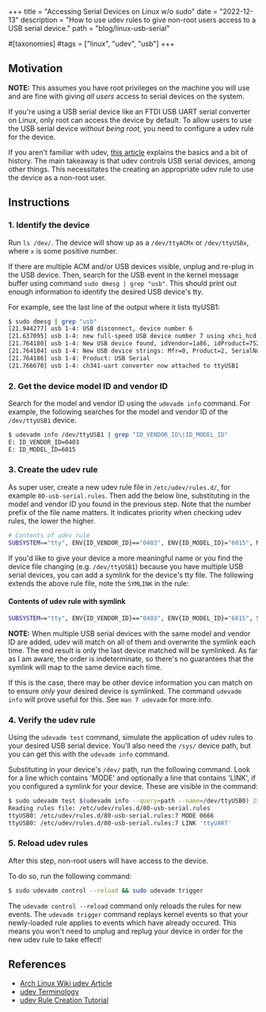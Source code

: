 +++
title = "Accessing Serial Devices on Linux w/o sudo"
date = "2022-12-13"
description = "How to use udev rules to give non-root users access to a USB serial device."
path = "blog/linux-usb-serial"

#[taxonomies]
#tags = ["linux", "udev", "usb"]
+++

## Motivation

**NOTE:** This assumes you have root privileges on the machine you will use and are fine with giving _all users_ access to serial devices on the system.

If you're using a USB serial device like an FTDI USB UART serial converter on Linux,
only root can access the device by default. To allow users to use the USB serial device
_without being root_, you need to configure a udev rule for the device.

If you aren't familiar with udev, [this article]("https://wiki.archlinux.org/title/udev")
explains the basics and a bit of history. The main takeaway is that udev controls USB serial devices,
among other things. This necessitates the creating an appropriate udev rule to use the device as a non-root user.

## Instructions

### 1. Identify the device

Run `ls /dev/`. The device will show up as a `/dev/ttyACMx` or
`/dev/ttyUSBx`, where `x` is some positive number.

If there are multiple ACM and/or USB devices visible, unplug and re-plug in the USB device.
Then, search for the USB event in the kernel message buffer using command
`sudo dmesg | grep "usb"`. This should print out enough information
to identify the desired USB device's tty.

For example, see the last line of the output where it lists ttyUSB1:

```Bash
$ sudo dmesg | grep "usb"
[21.944277] usb 1-4: USB disconnect, device number 6
[21.637095] usb 1-4: new full-speed USB device number 7 using xhci_hcd
[21.764180] usb 1-4: New USB device found, idVendor=1a86, idProduct=7523, bcdDevice= 2.64
[21.764184] usb 1-4: New USB device strings: Mfr=0, Product=2, SerialNumber=0
[21.764186] usb 1-4: Product: USB Serial
[21.766670] usb 1-4: ch341-uart converter now attached to ttyUSB1
```

### 2. Get the device model ID and vendor ID

Search for the model and vendor ID using the `udevadm info` command.
For example, the following searches for the model and vendor ID of the `/dev/ttyUSB1` device.

```Bash
$ udevadm info /dev/ttyUSB1 | grep "ID_VENDOR_ID\|ID_MODEL_ID"
E: ID_VENDOR_ID=0403
E: ID_MODEL_ID=6015
```

### 3. Create the udev rule

As super user, create a new udev rule file in `/etc/udev/rules.d/`, for example
`80-usb-serial.rules`. Then add the below line, substituting in the model and vendor ID
you found in the previous step. Note that the number prefix of the file name matters.
It indicates priority when checking udev rules, the lower the higher.

```Bash
# Contents of udev rule
SUBSYSTEM=="tty", ENV{ID_VENDOR_ID}=="0403", ENV{ID_MODEL_ID}="6015", MODE="0666"
```

If you'd like to give your device a more meaningful name or you find the device file
changing (e.g. `/dev/ttyUSB1`) because you have multiple USB serial devices,
you can add a symlink for the device's tty file. The following extends the above rule file,
note the `SYMLINK` in the rule:

#### Contents of udev rule with symlink

```Bash
SUBSYSTEM=="tty", ENV{ID_VENDOR_ID}=="0403", ENV{ID_MODEL_ID}="6015", SYMLINK+="ttyUART", MODE="0666"
```

**NOTE:** When multiple USB serial devices with the same model and vendor ID are added, udev will
match on all of them and overwrite the symlink each time. The end result is only the last device matched
will be symlinked. As far as I am aware, the order is indeterminate, so there's no guarantees that the
symlink will map to the same device each time.

If this is the case, there may be other device information you can match on to ensure _only_ your
desired device is symlinked. The command `udevadm info` will prove useful for this. See `man 7 udevadm` for more info.

### 4. Verify the udev rule

Using the `udevadm test` command, simulate the application of udev rules to your
desired USB serial device. You'll also need the `/sys/` device path, but you can
get this with the `udevadm info` command.

Substituting in your device's `/dev/` path, run the following command. Look
for a line which contains 'MODE' and optionally a line that contains 'LINK', if you
configured a symlink for your device. These are visible in the command:

```Bash
$ sudo udevadm test $(udevadm info --query=path --name=/dev/ttyUSB0) 2>&1 | grep "80-usb-serial.rules"
Reading rules file: /etc/udev/rules.d/80-usb-serial.rules
ttyUSB0: /etc/udev/rules.d/80-usb-serial.rules:7 MODE 0666
ttyUSB0: /etc/udev/rules.d/80-usb-serial.rules:7 LINK 'ttyUART'
```

### 5. Reload udev rules

After this step, non-root users will have access to the device.

To do so, run the following command:

```Bash
$ sudo udevadm control --reload && sudo udevadm trigger
```

The `udevadm control --reload` command only reloads the rules for new events.
The `udevadm trigger` command replays kernel events so that your newly-loaded rule
applies to events which have already occured. This means you won't need to unplug and
replug your device in order for the new udev rule to take effect!

## References

- [Arch Linux Wiki udev Article](https://wiki.archlinux.org/title/udev)
- [udev Terminology](http://www.reactivated.net/writing_udev_rules.html#terminology)
- [udev Rule Creation Tutorial](http://hackaday.com/2009/09/18/how-to-write-udev-rules/)
